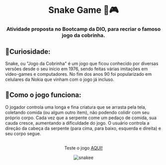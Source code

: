 <h1 align="center">Snake Game 🐍🎮</h1>


<h3 align="center">Atividade proposta no Bootcamp da DIO, para recriar o famoso jogo da cobrinha.</h3>

 ## 📌Curiosidade: 
 
  Snake, ou "Jogo da Cobrinha" é um jogo que ficou conhecido por diversas versões desde o seu início em 1976, sendo feitas várias imitações em vídeo-games e computadores. No fim dos anos 90 foi popularizado em celulares da Nokia que vinham com o jogo já incluso.

## 📌Como o jogo funciona:

  O jogador controla uma longa e fina criatura que se arrasta pela tela, coletando comida (ou algum outro item), não podendo colidir com seu próprio corpo. Cada vez que a serpente come um pedaço de comida, sua cauda cresce, aumentando a dificuldade do jogo. O usuário controla a direção da cabeça da serpente (para cima, para baixo, esquerda e direita) e seu corpo segue.
  
   ##
   
   
<div align="center">
 
 Teste o jogo <a align="center" href="https://sankegame.surge.sh">AQUI!</a>
 
</div>
 
 <div align="center">
 
  ![snakee](https://user-images.githubusercontent.com/72527935/144415400-9b76727c-177e-4265-9190-f6faa4bfa6f5.PNG)
 
</div>


 
